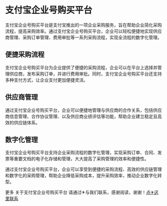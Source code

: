 # 支付宝企业号购买平台

支付宝企业号购买平台是支付宝推出的一项企业采购服务，旨在帮助企业简化采购流程，提高采购效率。通过支付宝企业号购买平台，企业可以轻松便捷地实现供应商管理、采购订单管理、费用审批等一系列采购流程，实现全流程的数字化管理。

## 便捷采购流程

支付宝企业号购买平台为企业提供了便捷的采购流程，企业可以在平台上选择并管理供应商，发布采购订单，并进行费用审批。同时，支付宝企业号购买平台还支持多种支付方式，让企业支付更加便捷灵活。

## 供应商管理

通过支付宝企业号购买平台，企业可以便捷地管理与供应商的合作关系，包括供应商信息管理、合作协议管理、以及供应商业绩评估等功能，帮助企业建立稳定且高效的供应链体系。

## 数字化管理

支付宝企业号购买平台支持企业采购流程的数字化管理，实现采购订单、合同、发票等重要文档的电子化存储和管理，大大提高了采购管理的效率和便捷性。

通过支付宝企业号购买平台，企业可以享受到便捷的采购流程、高效的供应链管理和数字化的采购管理，帮助企业降低采购成本，提升采购效率，推动企业数字化转型。

更多 关于支付宝企业号购买平台 请通过✈与我们联系，感谢阅读，谢谢！[点✈这里联系](https://abc.k02.cc)